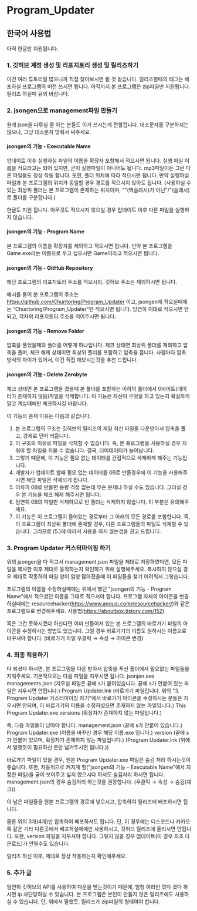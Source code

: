 # Program_Updater

## 한국어 사용법
아직 한글만 지원됩니다.

### 1. 깃허브 계정 생성 및 리포지토리 생성 및 릴리즈하기
이건 여러 튜토리얼 많으니까 직접 찾아보시면 될 것 같습니다.
릴리즈할때의 태그는 배포하실 프로그램의 버전 쓰시면 됩니다.
아직까지 본 프로그램은 zip파일만 지원됩니다. 릴리즈 하실때 유의 바랍니다.

### 2. jsongen으로 management파일 만들기
원래 json을 다루실 줄 아는 분들도 이거 쓰시는게 편할겁니다.
대소문자를 구분하지는 않으나, 그냥 대소문자 맞춰서 써주세요.

#### jsongen의 기능 - Executable Name
업데이트 이후 실행하실 파일의 이름을 확장자 포함해서 적으시면 됩니다.
실행 파일 이름을 적으라고는 되어 있지만, 굳이 실행파일이 아니어도 됩니다. mp3파일이든 그런 다른 파일들도 정상 작동 합니다.
또한, 폴더 위치에 따라 적으시면 됩니다. 만약 실행하실 파일과 본 프로그램의 위치가 동일할 경우 경로를 적으시지 않아도 됩니다.
(사용하실 수 있는 최상위 폴더는 본 프로그램이 존재하는 위치이며, "\"(백슬래시)가 아닌"/"(슬래시)로 폴더를 구분합니다.)

한글도 지원 됩니다.
아무것도 적으시지 않으실 경우 업데이트 이후 다른 파일을 실행하지 않습니다.

#### jsongen의 기능 - Program Name
본 프로그램의 이름을 확장자를 제외하고 적으시면 됩니다. 만약 본 프로그램을 Game.exe라는 이름으로 두고 싶으시면 Game이라고 적으시면 됩니다.

#### jsongen의 기능 - GitHub Repository
해당 프로그램의 리포지토리 주소를 적으시되, 깃허브 주소는 제외하시면 됩니다.

예시를 들어 본 프로그램의 주소는
https://github.com/Churitoring/Program_Updater
이고,
jsongen에 적으실때에는 "Churitoring/Program_Updater"만 적으시면 됩니다.
당연히 이대로 적으시면 안되고, 각자의 리포지토리 주소를 적어주시면 됩니다.

#### jsongen의 기능 - Remove Folder
압축을 풀었을때의 폴더를 어떻게 하냐입니다.
체크 상태면 최상위 폴더를 제외하고 압축을 풀며, 체크 해제 상태이면 최상위 폴더를 포함하고 압축을 풉니다.
사람마다 압축 방식의 차이가 있어서, 이건 직접 해보시는것을 추천 드립니다.

#### jsongen의 기능 - Delete Zerobyte
체크 상태면 본 프로그램을 켰을때 본 폴더를 포함하는 이하의 폴더에서 0바이트(데이터가 존재하지 않음)파일을 삭제합니다.
이 기능은 자신이 무엇을 하고 있는지 확실하게 알고 계실때에만 체크하시길 바랍니다.

이 기능의 존재 이유는 다음과 같습니다.
1. 본 프로그램의 구조는 깃허브의 릴리즈의 제일 최신 파일을 다운받아서 압축을 풀고, 강제로 덮어 씌웁니다.
2. 이 구조의 이유로 파일을 삭제할 수 없습니다. 즉, 본 프로그램을 사용하실 경우 지워야 할 파일을 지울 수 없습니다. 결국, 더미데이터가 늘어납니다.
3. 그렇기 때문에, 이 기능은 필요 없는 데이터를 간접적으로 삭제하게 해주는 기능입니다.
4. 개발자가 업데이트 할때 필요 없는 데이터를 0B로 만들경우에 이 기능을 사용해주시면 해당 파일은 삭제되게 됩니다.
5. 어차피 0B로 만들면 용량 걱정 없는데 무슨 문제냐 하실 수도 있습니다. 그러실 경우 본 기능을 체크 해제 해주시면 됩니다.
6. 엄연히 0B의 파일만 삭제하므로 빈 폴더는 삭제하지 않습니다. 이 부분은 유의해주세요.
7. 이 기능은 이 프로그램이 들어있는 경로부터 그 아래의 모든 경로를 포함합니다. 즉, 이 프로그램이 최상위 폴더에 존재할 경우, 다른 프로그램들의 파일도 삭제할 수 있습니다. 그러므로 (5.)에 따라서 사용을 하지 않는것을 권고 드립니다.

### 3. Program Updater 커스터마이징 하기
위의 jsongen을 다 적고서 management.json 파일을 제대로 저장하였다면, 모든 파일을 복사한 이후 제대로 동작하는지 확인하기 위해 실행해주세요.
복사하지 않으실 경우 제대로 작동하여 파일 양이 엄청 많아졌을때 이 파일들을 찾기 어려워서 그렇습니다.

프로그램의 이름을 수정하실때에는 위에서 했던 "jsongen의 기능 - Program Name"에서 적으셨던 이름을 그대로 적으셔야 합니다.
프로그램 자체의 아이콘을 변경하실때에는 resourcehacker(https://www.angusj.com/resourcehacker/)와 같은 프로그램으로 변경해주세요.
사용법(https://aboutbox.tistory.com/152)

혹은 그건 못하시겠다 하신다면 이미 만들어져 있는 본 프로그램의 바로가기 파일의 아이콘을 수정하시는 방법도 있습니다. 그럴 경우 바로가기의 이름도 원하시는 이름으로 바꾸셔야 합니다.
(바로가기 파일 우클릭 → 속성 → 아이콘 변경)

### 4. 최종 적용하기
다 되셨다 하시면, 본 프로그램을 다운 받아서 압축을 푸신 폴더에서 필요없는 파일들을 지워주세요.
기본적으로는 다음 파일을 지우시면 됩니다.
jsonjen.exe
managements.json (지우실 파일은 끝에 s가 붙어있습니다. 끝에 s가 안붙어 있는 파일은 지우시면 안됩니다.)
Program Updater.lnk (바로가기 파일입니다. 위의 "3. Program Updater 커스터마이징 하기"에서 바로가기 아이콘을 수정하시는 분들은 지우시면 안되며, 이 바로가기의 이름을 수정하셨으면 존재하지 않는 파일입니다.)
This Program Updater.exe
versions (확장자가 존재하지 않는 파일입니다.)

즉, 다음 파일들이 남아야 합니다.
management.json (끝에 s가 안붙어 있습니다.)
Program Updater.exe (이름을 바꾸신 경우 해당 이름.exe 입니다.)
version (끝에 s가 안붙어 있으며, 확장자가 존재하지 않는 파일입니다.)
(Program Updater.lnk (위에서 말했듯이 필요하신 분만 남겨두시면 됩니다.))

바로가기 파일이 있을 경우, 원본 Program Updater.exe 파일은 숨김 처리 하시는것이 좋습니다.
또한, 자동적으로 켜지게 할("jsongen의 기능 - Executable Name"에서 지정한 파일)을 굳이 보여주고 싶지 않으시다 하셔도 숨김처리 하시면 됩니다.
management.json의 경우 숨김처리 하는것을 권장합니다.
(우클릭 → 속성 → 숨김(체크))

이 남은 파일들을 원본 프로그램의 경로에 넣으시고, 압축하여 릴리즈에 배포하시면 됩니다.

물론 위의 3개(4개)만 압축하여 배포하셔도 됩니다. 단, 이 경우에는 디스코드나 카카오톡 같은 기타 다른곳에서 배포하실때에만 사용하시고, 깃허브 릴리즈에 올리시면 안됩니다.
또한, version 파일을 지우셔야 합니다. 그렇지 않을 경우 업데이트(이 경우 최초 다운로드)가 안될수도 있습니다.

릴리즈 하신 이후, 제대로 정상 작동하는지 확인해주세요.

### 5. 추가 글
엄연히 깃허브의 API를 사용하여 다운을 받는것이기 때문에, 엄청 여러번 껐다 켰다 하시면 ip 차단당하실 수 있습니다.
본 프로그램은 본인이 만들지 않은 릴리즈에도 사용하실 수 있습니다. 단, 위에서 말했듯, 릴리즈가 zip파일의 형태여야 합니다.
